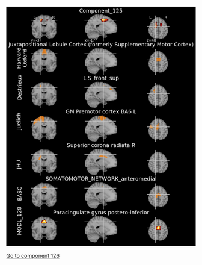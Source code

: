 


![125](preliminary/125.jpg "Component 125")

[Go to component 126](https://parietal-inria.github.io/MODL_atlas/1024/126 "Component 126")